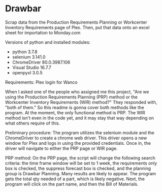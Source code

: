# Drawbar
Scrap data from the Production Requirements Planning or Workcenter Inventory Requirements page of Plex. Then, put that data onto
an excel sheet for importation to Monday.com

Versions of python and installed modules: 
- python 3.7.8
- selenium 3.141.0
- ChromeDriver 80.0.3987.106
- Visual Studio 16.7.7
- openpyxl 3.0.5

Requirements:
Plex login for Wanco

When I asked one of the people who assigned me this project, "Are we using the Production Requirements Planning (PRP) method or
the Workcenter Inventory Requirements (WIR) method?" They responded with, "both of them." So this readme is gonna cover both
methods like the program. At the moment, the only functional method is PRP. The WIR method isn't even in the code yet, and it may
stay that way depending on what others require of this.

Preliminary procedure:
The program utilizes the selenium module and the ChromeDriver to create a chrome web driver. This driver opens a new window for
Plex and logs in using the provided credentials. Once in, the driver will navigate to either the PRP page or WIR page.

PRP method:
On the PRP page, the script will change the following search criteria: the time frame window will be set to 1 week, the requirements
only box is checked, the suppress forecast box is checked, and the planning group is Drawbar Planning. Many results are likely to
appear. The program gets the total qty needed of a part, which is likely negative. Next, the program will click on the part name,
and then the Bill of Materials.
